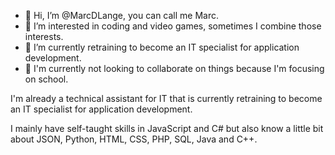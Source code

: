 - 👋 Hi, I’m @MarcDLange, you can call me Marc.
- 👀 I’m interested in coding and video games, sometimes I combine those interests.
- 🌱 I’m currently retraining to become an IT specialist for application development.
- 💞️ I'm currently not looking to collaborate on things because I'm focusing on school.

I'm already a technical assistant for IT that is currently retraining to become an IT specialist for application development.

I mainly have self-taught skills in JavaScript and C# but also know a little bit about JSON, Python, HTML, CSS, PHP, SQL, Java and C++. 

<!---
MarcDLange/MarcDLange is a ✨ special ✨ repository because its `README.md` (this file) appears on your GitHub profile.
You can click the Preview link to take a look at your changes.
--->
